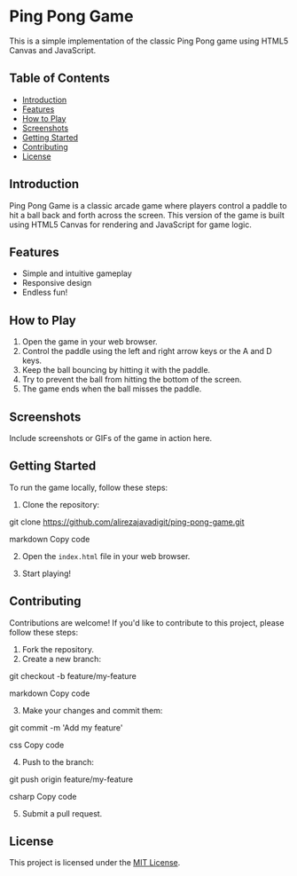 # Ping Pong Game

This is a simple implementation of the classic Ping Pong game using HTML5 Canvas and JavaScript.

## Table of Contents

- [Introduction](#introduction)
- [Features](#features)
- [How to Play](#how-to-play)
- [Screenshots](#screenshots)
- [Getting Started](#getting-started)
- [Contributing](#contributing)
- [License](#license)

## Introduction

Ping Pong Game is a classic arcade game where players control a paddle to hit a ball back and forth across the screen. This version of the game is built using HTML5 Canvas for rendering and JavaScript for game logic.

## Features

- Simple and intuitive gameplay
- Responsive design
- Endless fun!

## How to Play

1. Open the game in your web browser.
2. Control the paddle using the left and right arrow keys or the A and D keys.
3. Keep the ball bouncing by hitting it with the paddle.
4. Try to prevent the ball from hitting the bottom of the screen.
5. The game ends when the ball misses the paddle.

## Screenshots

Include screenshots or GIFs of the game in action here.

## Getting Started

To run the game locally, follow these steps:

1. Clone the repository:

git clone https://github.com/alirezajavadigit/ping-pong-game.git

markdown
Copy code

2. Open the `index.html` file in your web browser.

3. Start playing!

## Contributing

Contributions are welcome! If you'd like to contribute to this project, please follow these steps:

1. Fork the repository.
2. Create a new branch:

git checkout -b feature/my-feature

markdown
Copy code

3. Make your changes and commit them:

git commit -m 'Add my feature'

css
Copy code

4. Push to the branch:

git push origin feature/my-feature

csharp
Copy code

5. Submit a pull request.

## License

This project is licensed under the [MIT License](LICENSE).
